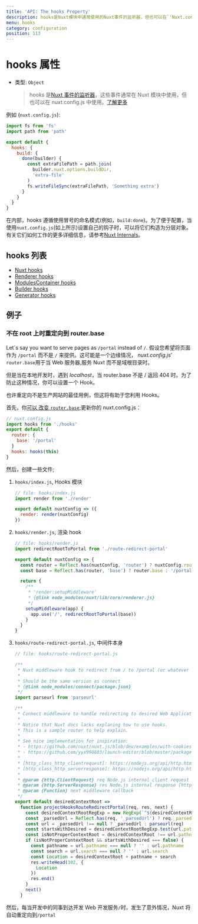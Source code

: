 ```yaml
---
title: 'API: The hooks Property'
description: hooks是Nuxt模块中通常使用的Nuxt事件的监听器，但也可以在`'Nuxt.config.js'`中使用。
menu: hooks
category: configuration
position: 113
---
```


# hooks 属性

- 类型: `Object`
  > hooks 是[Nuxt 事件的监听器](/api/internals)，这些事件通常在 Nuxt 模块中使用，但也可以在 nuxt.config.js 中使用。[了解更多](/api/internals)

例如 (`nuxt.config.js`):

```js
import fs from 'fs'
import path from 'path'

export default {
  hooks: {
    build: {
      done(builder) {
        const extraFilePath = path.join(
          builder.nuxt.options.buildDir,
          'extra-file'
        )
        fs.writeFileSync(extraFilePath, 'Something extra')
      }
    }
  }
}
```

在内部，hooks 遵循使用冒号的命名模式(例如，`build:done`)。为了便于配置，当使用`nuxt.config.js`(如上所示)设置自己的钩子时，可以将它们构造为分层对象。有关它们如何工作的更多详细信息，请参考[Nuxt Internals](/api/internals)。

## hooks 列表

- [Nuxt hooks](https://nuxtjs.org/api/internals-nuxt#hooks)
- [Renderer hooks](https://nuxtjs.org/api/internals-renderer#hooks)
- [ModulesContainer hooks](https://nuxtjs.org/api/internals-module-container#hooks)
- [Builder hooks](https://nuxtjs.org/api/internals-builder#hooks)
- [Generator hooks](https://nuxtjs.org/api/internals-generator#hooks)

## 例子

### 不在 root 上时重定向到 router.base

Let´s say you want to serve pages as `/portal` instead of `/`. 假设您希望将页面作为 `/portal` 而不是 `/` 来提供。这可能是一个边缘情况， _nuxt.config.js_’ `router.base`用于当 Web 服务器,服务 Nuxt 而不是域根目录时。

但是当在本地开发时，遇到 _localhost_，当 router.base 不是 / 返回 404 时。为了防止这种情况，你可以设置一个 Hook。

也许重定向不是生产网站的最佳用例，但这将有助于您利用 Hooks。

首先，你[可以 改变 `router.base`](/api/configuration-router#base);更新你的 nuxt.config.js：

```js
// nuxt.config.js
import hooks from './hooks'
export default {
  router: {
    base: '/portal'
  }
  hooks: hooks(this)
}
```

然后，创建一些文件;

1. `hooks/index.js`, Hooks 模块

   ```js
   // file: hooks/index.js
   import render from './render'

   export default nuxtConfig => ({
     render: render(nuxtConfig)
   })
   ```

2. `hooks/render.js`, 渲染 hook

   ```js
   // file: hooks/render.js
   import redirectRootToPortal from './route-redirect-portal'

   export default nuxtConfig => {
     const router = Reflect.has(nuxtConfig, 'router') ? nuxtConfig.router : {}
     const base = Reflect.has(router, 'base') ? router.base : '/portal'

     return {
       /**
        * 'render:setupMiddleware'
        * {@link node_modules/nuxt/lib/core/renderer.js}
        */
       setupMiddleware(app) {
         app.use('/', redirectRootToPortal(base))
       }
     }
   }
   ```

3. `hooks/route-redirect-portal.js`, 中间件本身

   ```js
   // file: hooks/route-redirect-portal.js

   /**
    * Nuxt middleware hook to redirect from / to /portal (or whatever we set in nuxt.config.js router.base)
    *
    * Should be the same version as connect
    * {@link node_modules/connect/package.json}
    */
   import parseurl from 'parseurl'

   /**
    * Connect middleware to handle redirecting to desired Web Applicatin Context Root.
    *
    * Notice that Nuxt docs lacks explaning how to use hooks.
    * This is a sample router to help explain.
    *
    * See nice implementation for inspiration:
    * - https://github.com/nuxt/nuxt.js/blob/dev/examples/with-cookies/plugins/cookies.js
    * - https://github.com/yyx990803/launch-editor/blob/master/packages/launch-editor-middleware/index.js
    *
    * [http_class_http_clientrequest]: https://nodejs.org/api/http.html#http_class_http_clientrequest
    * [http_class_http_serverresponse]: https://nodejs.org/api/http.html#http_class_http_serverresponse
    *
    * @param {http.ClientRequest} req Node.js internal client request object [http_class_http_clientrequest]
    * @param {http.ServerResponse} res Node.js internal response [http_class_http_serverresponse]
    * @param {Function} next middleware callback
    */
   export default desiredContextRoot =>
     function projectHooksRouteRedirectPortal(req, res, next) {
       const desiredContextRootRegExp = new RegExp(`^${desiredContextRoot}`)
       const _parsedUrl = Reflect.has(req, '_parsedUrl') ? req._parsedUrl : null
       const url = _parsedUrl !== null ? _parsedUrl : parseurl(req)
       const startsWithDesired = desiredContextRootRegExp.test(url.pathname)
       const isNotProperContextRoot = desiredContextRoot !== url.pathname
       if (isNotProperContextRoot && startsWithDesired === false) {
         const pathname = url.pathname === null ? '' : url.pathname
         const search = url.search === null ? '' : url.search
         const Location = desiredContextRoot + pathname + search
         res.writeHead(302, {
           Location
         })
         res.end()
       }
       next()
     }
   ```

然后，每当开发中的同事到达开发 Web 开发服务`/`时，发生了意外情况，Nuxt 将自动重定向到`/portal`
